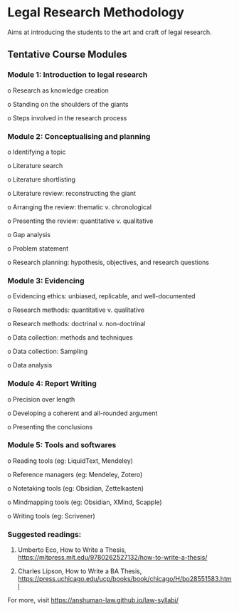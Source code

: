 # Legal Research Methodology

Aims at introducing the students to the art and craft of legal research. 

## Tentative Course Modules

### Module 1: Introduction to legal research

o Research as knowledge creation

o Standing on the shoulders of the giants

o Steps involved in the research process

### Module 2: Conceptualising and planning

o Identifying a topic

o Literature search

o Literature shortlisting

o Literature review: reconstructing the giant

o Arranging the review: thematic v. chronological

o Presenting the review: quantitative v. qualitative

o Gap analysis

o Problem statement

o Research planning: hypothesis, objectives, and research questions

### Module 3: Evidencing 

o Evidencing ethics: unbiased, replicable, and well-documented

o Research methods: quantitative v. qualitative

o Research methods: doctrinal v. non-doctrinal

o Data collection: methods and techniques

o Data collection: Sampling

o Data analysis

### Module 4: Report Writing

o Precision over length

o Developing a coherent and all-rounded argument

o Presenting the conclusions

### Module 5: Tools and softwares

o Reading tools (eg: LiquidText, Mendeley)

o Reference managers (eg: Mendeley, Zotero)

o Notetaking tools (eg: Obsidian, Zettelkasten)

o Mindmapping tools (eg: Obsidian, XMind, Scapple)

o Writing tools (eg: Scrivener)

### Suggested readings:

1. Umberto Eco, How to Write a Thesis, https://mitpress.mit.edu/9780262527132/how-to-write-a-thesis/

2. Charles Lipson, How to Write a BA Thesis, https://press.uchicago.edu/ucp/books/book/chicago/H/bo28551583.html









For more, visit https://anshuman-law.github.io/law-syllabi/
